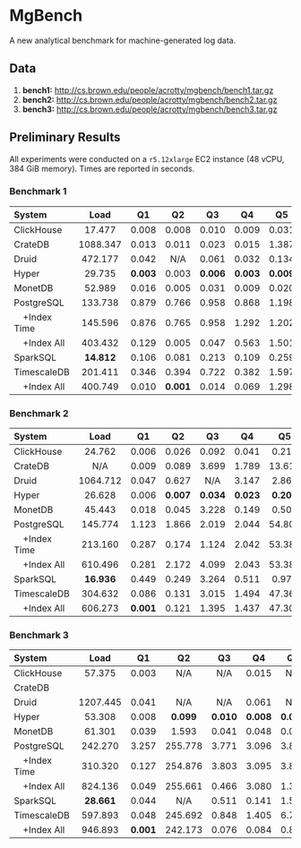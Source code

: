 # MgBench
A new analytical benchmark for machine-generated log data.

## Data

1. **bench1:** http://cs.brown.edu/people/acrotty/mgbench/bench1.tar.gz
2. **bench2:** http://cs.brown.edu/people/acrotty/mgbench/bench2.tar.gz
3. **bench3:** http://cs.brown.edu/people/acrotty/mgbench/bench3.tar.gz

## Preliminary Results

All experiments were conducted on a `r5.12xlarge` EC2 instance (48 vCPU, 384 GiB memory). Times are reported in seconds.

### Benchmark 1

| System       | Load       | Q1        | Q2        | Q3        | Q4        | Q5        | Q6        |
| :----------- | :--------: | :-------: | :-------: | :-------: | :-------: | :-------: | :-------: |
| ClickHouse   | 17.477     | 0.008     | 0.008     | 0.010     | 0.009     | 0.031     | 0.017     |
| CrateDB      | 1088.347   | 0.013     | 0.011     | 0.023     | 0.015     | 1.387     | 0.337     |
| Druid        | 472.177    | 0.042     | N/A       | 0.061     | 0.032     | 0.134     | 0.137     |
| Hyper        | 29.735     | **0.003** | 0.003     | **0.006** | **0.003** | **0.009** | **0.010** |
| MonetDB      | 52.989     | 0.016     | 0.005     | 0.031     | 0.009     | 0.020     | 0.069     |
| PostgreSQL   | 133.738    | 0.879     | 0.766     | 0.958     | 0.868     | 1.198     | 2.574     |
|  +Index Time | 145.596    | 0.876     | 0.765     | 0.958     | 1.292     | 1.202     | 2.575     |
|  +Index All  | 403.432    | 0.129     | 0.005     | 0.047     | 0.563     | 1.501     | 0.457     |
| SparkSQL     | **14.812** | 0.106     | 0.081     | 0.213     | 0.109     | 0.259     | 0.282     |
| TimescaleDB  | 201.411    | 0.346     | 0.394     | 0.722     | 0.382     | 1.597     | 3.519     |
|  +Index All  | 400.749    | 0.010     | **0.001** | 0.014     | 0.069     | 1.298     | 0.152     |

### Benchmark 2

| System       | Load       | Q1        | Q2        | Q3        | Q4        | Q5        | Q6        |
| :----------- | :--------: | :-------: | :-------: | :-------: | :-------: | :-------: | :-------: |
| ClickHouse   | 24.762     | 0.006     | 0.026     | 0.092     | 0.041     | 0.217     | 0.378     |
| CrateDB      | N/A        | 0.009     | 0.089     | 3.699     | 1.789     | 13.619    | 11.282    |
| Druid        | 1064.712   | 0.047     | 0.627     | N/A       | 3.147     | 2.865     | 0.964     |
| Hyper        | 26.628     | 0.006     | **0.007** | **0.034** | **0.023** | **0.208** | **0.129** |
| MonetDB      | 45.443     | 0.018     | 0.045     | 3.228     | 0.149     | 0.502     | 0.584     |
| PostgreSQL   | 145.774    | 1.123     | 1.866     | 2.019     | 2.044     | 54.801    | 17.835    |
|  +Index Time | 213.160    | 0.287     | 0.174     | 1.124     | 2.042     | 53.386    | 17.835    |
|  +Index All  | 610.496    | 0.281     | 2.172     | 4.099     | 2.043     | 53.389    | 17.834    |
| SparkSQL     | **16.936** | 0.449     | 0.249     | 3.264     | 0.511     | 0.974     | 1.078     |
| TimescaleDB  | 304.632    | 0.086     | 0.131     | 3.015     | 1.494     | 47.364    | 17.454    |
|  +Index All  | 606.273    | **0.001** | 0.121     | 1.395     | 1.437     | 47.303    | 17.374    |

### Benchmark 3

| System       | Load       | Q1        | Q2        | Q3        | Q4        | Q5        | Q6        |
| :----------- | :--------: | :-------: | :-------: | :-------: | :-------: | :-------: | :-------: |
| ClickHouse   | 57.375     | 0.003     | N/A       | N/A       | 0.015     | N/A       | 0.614     |
| CrateDB      |  |  |  |  |  |  |  |
| Druid        | 1207.445   | 0.041     | N/A       | N/A       | 0.061     | N/A       | 7.176     |
| Hyper        | 53.308     | 0.008     | **0.099** | **0.010** | **0.008** | **0.014** | **0.142** |
| MonetDB      | 61.301     | 0.039     | 1.593     | 0.041     | 0.048     | 0.090     | 8.438     |
| PostgreSQL   | 242.270    | 3.257     | 255.778   | 3.771     | 3.096     | 3.873     | 42.745    |
|  +Index Time | 310.320    | 0.127     | 254.876   | 3.803     | 3.095     | 3.891     | 42.744    |
|  +Index All  | 824.136    | 0.049     | 255.661   | 0.466     | 3.080     | 1.301     | 45.186    |
| SparkSQL     | **28.661** | 0.044     | N/A       | 0.511     | 0.141     | 1.563     | 2.055     |
| TimescaleDB  | 597.893    | 0.048     | 245.692   | 0.848     | 1.405     | 6.719     | 12.809    |
|  +Index All  | 946.893    | **0.001** | 242.173   | 0.076     | 0.084     | 0.803     | 12.803    |
